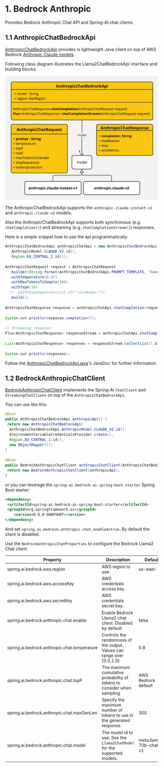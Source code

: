 # 1. Bedrock Anthropic

Provides Bedrock Anthropic Chat API and Spring-AI chat clients.

## 1.1 AnthropicChatBedrockApi

[AnthropicChatBedrockApi](./src/main/java/org/springframework/ai/bedrock/anthropic/api/AnthropicChatBedrockApi.java) provides is lightweight Java client on top of AWS Bedrock [Anthropic Claude models](https://docs.aws.amazon.com/bedrock/latest/userguide/model-parameters-claude.html).

Following class diagram illustrates the Llama2ChatBedrockApi interface and building blocks:

![AnthropicChatBedrockApi Class Diagram](./src/test/resources/doc/Bedrock-Anthropic-Chat-API.jpg)

The AnthropicChatBedrockApi supports the `anthropic.claude-instant-v1` and `anthropic.claude-v2` models.

Also the AnthropicChatBedrockApi supports both synchronous (e.g. `chatCompletion()`) and streaming (e.g. `chatCompletionStream()`) responses.

Here is a simple snippet how to use the api programmatically:

```java
AnthropicChatBedrockApi anthropicChatApi = new AnthropicChatBedrockApi(
   AnthropicModel.CLAUDE_V2.id(),
   Region.EU_CENTRAL_1.id());

AnthropicChatRequest request = AnthropicChatRequest
  .builder(String.format(AnthropicChatBedrockApi.PROMPT_TEMPLATE, "Name 3 famous pirates"))
  .withTemperature(0.8f)
  .withMaxTokensToSample(300)
  .withTopK(10)
  // .withStopSequences(List.of("\n\nHuman:"))
  .build();

AnthropicChatResponse response = anthropicChatApi.chatCompletion(request);

System.out.println(response.completion());

// Streaming response
Flux<AnthropicChatResponse> responseStream = anthropicChatApi.chatCompletionStream(request);

List<AnthropicChatResponse> responses = responseStream.collectList().block();

System.out.println(responses);
```

Follow the [AnthropicChatBedrockApi.java](./src/main/java/org/springframework/ai/bedrock/anthropic/api/AnthropicChatBedrockApi.java)'s JavaDoc for further information.

## 1.2 BedrockAnthropicChatClient

[BedrockAnthropicChatClient](./src/main/java/org/springframework/ai/bedrock/anthropic/BedrockAnthropicChatClient.java) implements the Spring-Ai `ChatClient` and `StreamingChatClient` on top of the `AnthropicChatBedrockApi`.

You can use like this:

```java
@Bean
public AnthropicChatBedrockApi anthropicApi() {
 return new AnthropicChatBedrockApi(
  AnthropicChatBedrockApi.AnthropicModel.CLAUDE_V2.id(),
  EnvironmentVariableCredentialsProvider.create(),
  Region.EU_CENTRAL_1.id(),
  new ObjectMapper());
}

@Bean
public BedrockAnthropicChatClient anthropicChatClient(AnthropicChatBedrockApi anthropicApi) {
 return new BedrockAnthropicChatClient(anthropicApi);
}
```

or you can leverage the `spring-ai-bedrock-ai-spring-boot-starter` Spring Boot starter:

```xml
<dependency>
 <artifactId>spring-ai-bedrock-ai-spring-boot-starter</artifactId>
 <groupId>org.springframework.ai</groupId>
    <version>0.8.0-SNAPSHOT</version>
</dependency>
```

And set `spring.ai.bedrock.anthropic.chat.enabled=true`.
By default the client is disabled.

Use the `BedrockAnthropicChatProperties` to configure the Bedrock Llama2 Chat client:

| Property  | Description | Default |
| ------------- | ------------- | ------------- |
| spring.ai.bedrock.aws.region  | AWS region to use.  | us-east-1 |
| spring.ai.bedrock.aws.accessKey  | AWS credentials access key.  |  |
| spring.ai.bedrock.aws.secretKey  | AWS credentials secret key.  |  |
| spring.ai.bedrock.anthropic.chat.enable | Enable Bedrock Llama2 chat client. Disabled by default | false |
| spring.ai.bedrock.anthropic.chat.temperature  | Controls the randomness of the output. Values can range over [0.0,1.0]  | 0.8 |
| spring.ai.bedrock.anthropic.chat.topP  | The maximum cumulative probability of tokens to consider when sampling.  | AWS Bedrock default |
| spring.ai.bedrock.anthropic.chat.maxGenLen  | Specify the maximum number of tokens to use in the generated response. | 300 |
| spring.ai.bedrock.anthropic.chat.model  | The model id to use. See the `Llama2ChatModel` for the supported models.  | meta.llama2-70b-chat-v1 |

